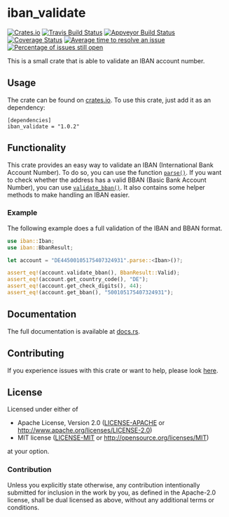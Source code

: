 # iban_validate
[![Crates.io](http://meritbadge.herokuapp.com/iban_validate)](https://crates.io/crates/iban_validate)
[![Travis Build Status](https://travis-ci.org/ThomasdenH/iban_validate.svg?branch=master)](https://travis-ci.org/ThomasdenH/iban_validate)
[![Appveyor Build Status](https://ci.appveyor.com/api/projects/status/github/ThomasdenH/iban_validate?svg=true)](https://ci.appveyor.com/project/ThomasdenH/iban-validate)
[![Coverage Status](https://coveralls.io/repos/github/ThomasdenH/iban_validate/badge.svg?branch=master)](https://coveralls.io/github/ThomasdenH/iban_validate?branch=master)
[![Average time to resolve an issue](http://isitmaintained.com/badge/resolution/ThomasdenH/iban_validate.svg)](http://isitmaintained.com/project/ThomasdenH/iban_validate "Average time to resolve an issue")
[![Percentage of issues still open](http://isitmaintained.com/badge/open/ThomasdenH/iban_validate.svg)](http://isitmaintained.com/project/ThomasdenH/iban_validate "Percentage of issues still open")

This is a small crate that is able to validate an IBAN account number.

## Usage
The crate can be found on [crates.io](https://crates.io/crates/iban_validate). To use this crate, just add it as an
dependency:
    
    [dependencies]
    iban_validate = "1.0.2"

## Functionality
This crate provides an easy way to validate an IBAN (International Bank Account Number). To do so, you can use the 
function [`parse()`]. If you want to check whether the address has a valid BBAN (Basic Bank Account Number), you can 
use [`validate_bban()`]. It also contains some helper methods to make handling an IBAN easier.

### Example
The following example does a full validation of the IBAN and BBAN format.

```rust
use iban::Iban;
use iban::BbanResult;

let account = "DE44500105175407324931".parse::<Iban>()?;

assert_eq!(account.validate_bban(), BbanResult::Valid);
assert_eq!(account.get_country_code(), "DE");
assert_eq!(account.get_check_digits(), 44);
assert_eq!(account.get_bban(), "500105175407324931");
```

[`parse()`]: https://doc.rust-lang.org/std/primitive.str.html#method.parse
[`validate_bban()`]: https://docs.rs/iban_validate/1.0.1/iban/struct.Iban.html#method.validate_bban

## Documentation
The full documentation is available at [docs.rs](https://docs.rs/iban_validate/).

## Contributing
If you experience issues with this crate or want to help, please look [here](contributing.md).

## License

Licensed under either of

 * Apache License, Version 2.0
   ([LICENSE-APACHE](LICENSE-APACHE) or http://www.apache.org/licenses/LICENSE-2.0)
 * MIT license
   ([LICENSE-MIT](LICENSE-MIT) or http://opensource.org/licenses/MIT)

at your option.

### Contribution

Unless you explicitly state otherwise, any contribution intentionally submitted
for inclusion in the work by you, as defined in the Apache-2.0 license, shall be
dual licensed as above, without any additional terms or conditions.
